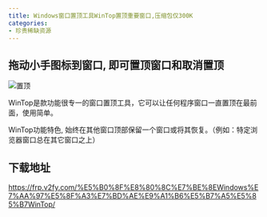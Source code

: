 ```yaml
---
title: Windows窗口置顶工具WinTop置顶重要窗口,压缩包仅300K
categories:
- 珍贵稀缺资源
---
```




##  拖动小手图标到窗口, 即可置顶窗口和取消置顶



![置顶](https://cdn.fangyuanxiaozhan.com/assets/1626744572031R3RX0Byi.gif)



WinTop是款功能很专一的窗口置顶工具，它可以让任何程序窗口一直置顶在最前面，使用简单。

WinTop功能特色, 始终在其他窗口顶部保留一个窗口或将其恢复。（例如：特定浏览器窗口总在其它窗口之上）



## 下载地址


https://frp.v2fy.com/%E5%B0%8F%E8%80%8C%E7%BE%8EWindows%E7%AA%97%E5%8F%A3%E7%BD%AE%E9%A1%B6%E5%B7%A5%E5%85%B7WinTop/




